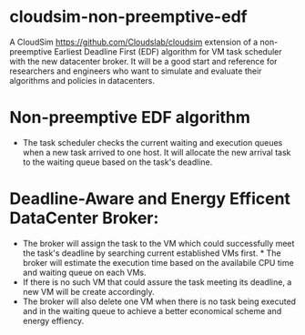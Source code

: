 # cloudsim-non-preemptive-edf
A CloudSim https://github.com/Cloudslab/cloudsim extension of a non-preemptive Earliest Deadline First (EDF) algorithm for VM task scheduler with the new datacenter broker. It will be a good start and reference for researchers and engineers who want to simulate and evaluate their algorithms and policies in datacenters.

# Non-preemptive EDF algorithm

* The task scheduler checks the current waiting and execution queues when a new task arrived to one host. It will allocate the new arrival task to the waiting queue based on the task's deadline.

# Deadline-Aware and Energy Efficent DataCenter Broker:

* The broker will assign the task to the VM which could successfully meet the task's deadline by searching current established VMs first. * The broker will estimate the execution time based on the availabile CPU time and waiting queue on each VMs.
* If there is no such VM that could assure the task meeting its deadline, a new VM will be create accordingly.
* The broker will also delete one VM when there is no task being executed and in the waiting queue to achieve a better economical scheme and energy effiency.

